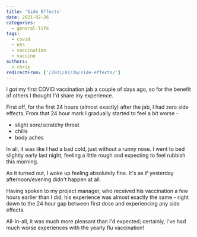 ```yaml
---
title: 'Side Effects'
date: 2021-02-26
categories:
  - general-life
tags:
  - covid
  - nhs
  - vaccination
  - vaccine
authors:
  - chris
redirectFrom: ['/2021/02/26/side-effects/']
---
```


I got my first COVID vaccination jab a couple of days ago, so for the benefit of others I thought I'd share my experience.

First off, for the first 24 hours (almost exactly) after the jab, I had zero side effects. From that 24 hour mark I gradually started to feel a bit worse -

- slight sore/scratchy throat
- chills
- body aches

In all, it was like I had a bad cold, just without a runny nose. I went to bed slightly early last night, feeling a little rough and expecting to feel rubbish this morning.

As it turned out, I woke up feeling absolutely fine. It's as if yesterday afternoon/evening didn't happen at all.

Having spoken to my project manager, who received his vaccination a few hours earlier than I did, his experience was almost exactly the same - right down to the 24 hour gap between first dose and experiencing any side effects.

All-in-all, it was much more pleasant than I'd expected; certainly, I've had much worse experiences with the yearly flu vaccination!
